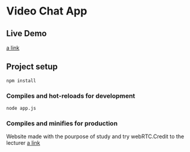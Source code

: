 # Video Chat App

## Live Demo

[a link](https://brnyr-chatapp.herokuapp.com/)


## Project setup
```
npm install
```

### Compiles and hot-reloads for development
```
node app.js
```

### Compiles and minifies for production

Website made with the pourpose of study and try webRTC.Credit to the lecturer [a link](https://www.udemy.com/user/gryszq/)



